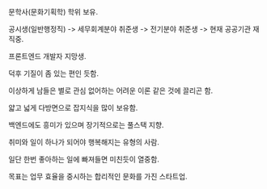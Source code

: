 문학사(문화기획학) 학위 보유.

공시생(일반행정직) -> 세무회계분야 취준생 -> 전기분야 취준생 -> 현재 공공기관 재직중.

프론트엔드 개발자 지망생.

덕후 기질이 좀 있는 편인 듯함.

이상하게 남들은 별로 관심 없어하는 어려운 이론 같은 것에 끌리곤 함. 

얇고 넓게 다방면으로 잡지식을 많이 보유함.

백엔드에도 흥미가 있으며 장기적으로는 풀스택 지향. 

취미와 일이 하나가 되어야 행복해지는 유형의 사람. 

일단 한번 좋아하는 일에 빠져들면 미친듯이 열중함. 

목표는 업무 효율을 중시하는 합리적인 문화를 가진 스타트업.
